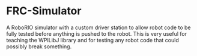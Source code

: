 FRC-Simulator
=============

A RoboRIO simulator with a custom driver station to allow robot code to be fully tested before anything is pushed to the robot. This is very useful for teaching the WPILibJ library and for testing any robot code that could possibly break something.
